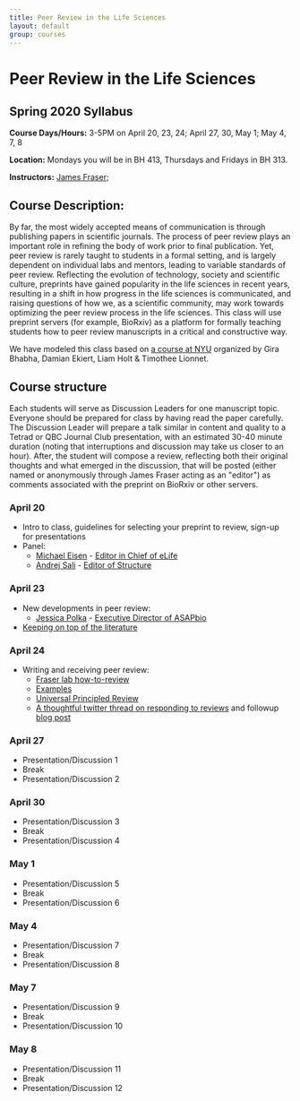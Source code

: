 ```yaml
---
title: Peer Review in the Life Sciences
layout: default
group: courses
---
```


# Peer Review in the Life Sciences

## Spring 2020 Syllabus

**Course Days/Hours:** 3-5PM on April 20, 23, 24; April 27, 30, May 1; May 4, 7, 8

**Location:** Mondays you will be in BH 413, Thursdays and Fridays in BH 313.

**Instructors:** [James Fraser](mailto:jfraser@fraserlab.com);

## Course Description:

By far, the most widely accepted means of communication is through publishing papers in scientific journals. The process of peer review plays an important role in refining the body of work prior to final publication. Yet, peer review is rarely taught to students in a formal setting, and is largely dependent on individual labs and mentors, leading to variable standards of peer review. Reflecting the evolution of technology, society and scientific culture, preprints have gained popularity in the life sciences in recent years, resulting in a shift in how progress in the life sciences is communicated, and raising questions of how we, as a scientific community, may work towards optimizing the peer review process in the life sciences. This class will use preprint servers (for example, BioRxiv) as a platform for formally teaching students how to peer review manuscripts in a critical and constructive way.

We have modeled this class based on [a course at NYU](http://bhabhaekiertlab.org/teaching) organized by Gira Bhabha, Damian Ekiert, Liam Holt & Timothee Lionnet.

## Course structure

Each students will serve as Discussion Leaders for one manuscript topic.  Everyone should be prepared for class by having read the paper carefully. The Discussion Leader will prepare a talk similar in content and quality to a Tetrad or QBC Journal Club presentation, with an estimated 30-40 minute duration (noting that interruptions and discussion may take us closer to an hour). After, the student will compose a review, reflecting both their original thoughts and what emerged in the discussion, that will be posted (either named or anonymously through James Fraser acting as an "editor") as comments associated with the preprint on BioRxiv or other servers.

### April 20
- Intro to class, guidelines for selecting your preprint to review, sign-up for presentations
- Panel:
  - [Michael Eisen](http://eisenlab.org/) - [Editor in Chief of eLife](https://elifesciences.org/about/people)
  - [Andrej Sali](https://salilab.org/) - [Editor of Structure](https://www.cell.com/structure/editors)

### April 23
- New developments in peer review:
  - [Jessica Polka](https://en.wikipedia.org/wiki/Jessica_Polka) - [Executive Director of ASAPbio](https://asapbio.org/dt_team/jessica-polka)
- [Keeping on top of the literature](https://fraserlab.com/2013/09/28/The-Fraser-Lab-method-of-following-the-scientific-literature/)

### April 24
- Writing and receiving peer review:
  - [Fraser lab how-to-review](how_to/)
  - [Examples](https://www.cell.com/cell-stem-cell/fulltext/S1934-5909(19)30221-8)
  - [Universal Principled Review](https://www.cell.com/cell/pdf/S0092-8674(19)31286-3.pdf)
  - [A thoughtful twitter thread on responding to reviews](https://twitter.com/dsquintana/status/1119956899447889920?s=20) and followup [blog post](https://www.dsquintana.com/post/23_apr_2019_peer-review/)

### April 27
- Presentation/Discussion 1
- Break
- Presentation/Discussion 2

### April 30
- Presentation/Discussion 3
- Break
- Presentation/Discussion 4

### May 1
- Presentation/Discussion 5
- Break
- Presentation/Discussion 6

### May 4
- Presentation/Discussion 7
- Break
- Presentation/Discussion 8

### May 7
- Presentation/Discussion 9
- Break
- Presentation/Discussion 10

### May 8
- Presentation/Discussion 11
- Break
- Presentation/Discussion 12
